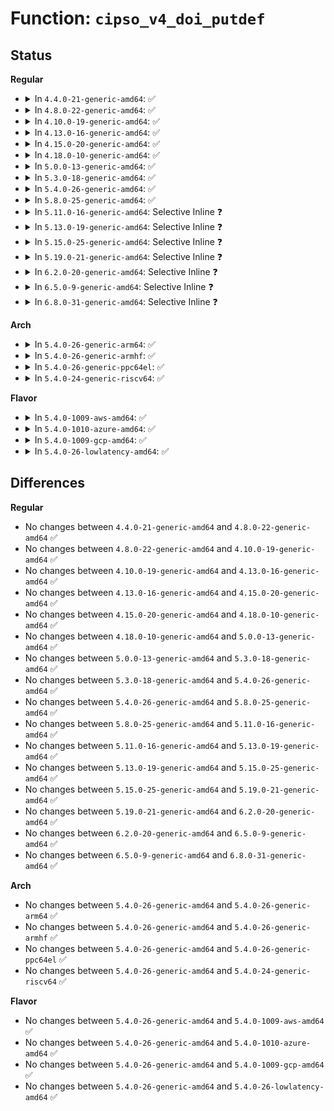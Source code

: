 # Function: <code>cipso_v4_doi_putdef</code>

## Status
<b>Regular</b>
<ul>
<li>
<details>
<summary>In <code>4.4.0-21-generic-amd64</code>: ✅</summary>

```c
void cipso_v4_doi_putdef(struct cipso_v4_doi * doi_def)
```

```json
{
  "name": "cipso_v4_doi_putdef",
  "collision_type": "Unique Global",
  "inline_type": "No",
  "funcs": [
    {
      "addr": 18446744071586897808,
      "name": "cipso_v4_doi_putdef",
      "external": true,
      "loc": "net/ipv4/cipso_ipv4.c:665",
      "file": "net/ipv4/cipso_ipv4.c",
      "inline": "seen, unknown",
      "caller_inline": [],
      "caller_func": [
        "net/netlabel/netlabel_kapi.c:netlbl_cfg_cipsov4_map_add",
        "net/netlabel/netlabel_domainhash.c:netlbl_domhsh_remove_entry",
        "net/netlabel/netlabel_domainhash.c:netlbl_domhsh_remove_entry",
        "net/netlabel/netlabel_domainhash.c:netlbl_domhsh_remove_af4"
      ]
    }
  ],
  "symbols": [
    {
      "addr": 18446744071586897808,
      "name": "cipso_v4_doi_putdef",
      "section": ".text",
      "bind": "STB_GLOBAL",
      "size": 105
    }
  ]
}
```
</details>
</li>
<li>
<details>
<summary>In <code>4.8.0-22-generic-amd64</code>: ✅</summary>

```c
void cipso_v4_doi_putdef(struct cipso_v4_doi * doi_def)
```

```json
{
  "name": "cipso_v4_doi_putdef",
  "collision_type": "Unique Global",
  "inline_type": "No",
  "funcs": [
    {
      "addr": 18446744071587344240,
      "name": "cipso_v4_doi_putdef",
      "external": true,
      "loc": "net/ipv4/cipso_ipv4.c:595",
      "file": "net/ipv4/cipso_ipv4.c",
      "inline": "seen, unknown",
      "caller_inline": [],
      "caller_func": [
        "net/netlabel/netlabel_kapi.c:netlbl_cfg_cipsov4_map_add",
        "net/netlabel/netlabel_domainhash.c:netlbl_domhsh_remove_af4",
        "net/netlabel/netlabel_domainhash.c:netlbl_domhsh_remove_entry",
        "net/netlabel/netlabel_domainhash.c:netlbl_domhsh_remove_entry"
      ]
    }
  ],
  "symbols": [
    {
      "addr": 18446744071587344240,
      "name": "cipso_v4_doi_putdef",
      "section": ".text",
      "bind": "STB_GLOBAL",
      "size": 105
    }
  ]
}
```
</details>
</li>
<li>
<details>
<summary>In <code>4.10.0-19-generic-amd64</code>: ✅</summary>

```c
void cipso_v4_doi_putdef(struct cipso_v4_doi * doi_def)
```

```json
{
  "name": "cipso_v4_doi_putdef",
  "collision_type": "Unique Global",
  "inline_type": "No",
  "funcs": [
    {
      "addr": 18446744071587547184,
      "name": "cipso_v4_doi_putdef",
      "external": true,
      "loc": "net/ipv4/cipso_ipv4.c:595",
      "file": "net/ipv4/cipso_ipv4.c",
      "inline": "seen, unknown",
      "caller_inline": [],
      "caller_func": [
        "net/netlabel/netlabel_kapi.c:netlbl_cfg_cipsov4_map_add",
        "net/netlabel/netlabel_domainhash.c:netlbl_domhsh_remove_af4",
        "net/netlabel/netlabel_domainhash.c:netlbl_domhsh_remove_entry",
        "net/netlabel/netlabel_domainhash.c:netlbl_domhsh_remove_entry"
      ]
    }
  ],
  "symbols": [
    {
      "addr": 18446744071587547184,
      "name": "cipso_v4_doi_putdef",
      "section": ".text",
      "bind": "STB_GLOBAL",
      "size": 105
    }
  ]
}
```
</details>
</li>
<li>
<details>
<summary>In <code>4.13.0-16-generic-amd64</code>: ✅</summary>

```c
void cipso_v4_doi_putdef(struct cipso_v4_doi * doi_def)
```

```json
{
  "name": "cipso_v4_doi_putdef",
  "collision_type": "Unique Global",
  "inline_type": "No",
  "funcs": [
    {
      "addr": 18446744071587693168,
      "name": "cipso_v4_doi_putdef",
      "external": true,
      "loc": "net/ipv4/cipso_ipv4.c:595",
      "file": "net/ipv4/cipso_ipv4.c",
      "inline": "seen, unknown",
      "caller_inline": [],
      "caller_func": [
        "net/netlabel/netlabel_kapi.c:netlbl_cfg_cipsov4_map_add",
        "net/netlabel/netlabel_domainhash.c:netlbl_domhsh_remove_af4",
        "net/netlabel/netlabel_domainhash.c:netlbl_domhsh_remove_entry",
        "net/netlabel/netlabel_domainhash.c:netlbl_domhsh_remove_entry"
      ]
    }
  ],
  "symbols": [
    {
      "addr": 18446744071587693168,
      "name": "cipso_v4_doi_putdef",
      "section": ".text",
      "bind": "STB_GLOBAL",
      "size": 105
    }
  ]
}
```
</details>
</li>
<li>
<details>
<summary>In <code>4.15.0-20-generic-amd64</code>: ✅</summary>

```c
void cipso_v4_doi_putdef(struct cipso_v4_doi * doi_def)
```

```json
{
  "name": "cipso_v4_doi_putdef",
  "collision_type": "Unique Global",
  "inline_type": "No",
  "funcs": [
    {
      "addr": 18446744071588220000,
      "name": "cipso_v4_doi_putdef",
      "external": true,
      "loc": "net/ipv4/cipso_ipv4.c:595",
      "file": "net/ipv4/cipso_ipv4.c",
      "inline": "seen, unknown",
      "caller_inline": [],
      "caller_func": [
        "net/netlabel/netlabel_kapi.c:netlbl_cfg_cipsov4_map_add",
        "net/netlabel/netlabel_domainhash.c:netlbl_domhsh_remove_af4",
        "net/netlabel/netlabel_domainhash.c:netlbl_domhsh_remove_entry",
        "net/netlabel/netlabel_domainhash.c:netlbl_domhsh_remove_entry"
      ]
    }
  ],
  "symbols": [
    {
      "addr": 18446744071588220000,
      "name": "cipso_v4_doi_putdef",
      "section": ".text",
      "bind": "STB_GLOBAL",
      "size": 114
    }
  ]
}
```
</details>
</li>
<li>
<details>
<summary>In <code>4.18.0-10-generic-amd64</code>: ✅</summary>

```c
void cipso_v4_doi_putdef(struct cipso_v4_doi * doi_def)
```

```json
{
  "name": "cipso_v4_doi_putdef",
  "collision_type": "Unique Global",
  "inline_type": "No",
  "funcs": [
    {
      "addr": 18446744071588574592,
      "name": "cipso_v4_doi_putdef",
      "external": true,
      "loc": "net/ipv4/cipso_ipv4.c:595",
      "file": "net/ipv4/cipso_ipv4.c",
      "inline": "seen, unknown",
      "caller_inline": [],
      "caller_func": [
        "net/netlabel/netlabel_kapi.c:netlbl_cfg_cipsov4_map_add",
        "net/netlabel/netlabel_domainhash.c:netlbl_domhsh_remove_af4",
        "net/netlabel/netlabel_domainhash.c:netlbl_domhsh_remove_entry",
        "net/netlabel/netlabel_domainhash.c:netlbl_domhsh_remove_entry"
      ]
    }
  ],
  "symbols": [
    {
      "addr": 18446744071588574592,
      "name": "cipso_v4_doi_putdef",
      "section": ".text",
      "bind": "STB_GLOBAL",
      "size": 113
    }
  ]
}
```
</details>
</li>
<li>
<details>
<summary>In <code>5.0.0-13-generic-amd64</code>: ✅</summary>

```c
void cipso_v4_doi_putdef(struct cipso_v4_doi * doi_def)
```

```json
{
  "name": "cipso_v4_doi_putdef",
  "collision_type": "Unique Global",
  "inline_type": "No",
  "funcs": [
    {
      "addr": 18446744071588778320,
      "name": "cipso_v4_doi_putdef",
      "external": true,
      "loc": "net/ipv4/cipso_ipv4.c:595",
      "file": "net/ipv4/cipso_ipv4.c",
      "inline": "seen, unknown",
      "caller_inline": [],
      "caller_func": [
        "net/netlabel/netlabel_kapi.c:netlbl_cfg_cipsov4_map_add",
        "net/netlabel/netlabel_domainhash.c:netlbl_domhsh_remove_af4",
        "net/netlabel/netlabel_domainhash.c:netlbl_domhsh_remove_entry",
        "net/netlabel/netlabel_domainhash.c:netlbl_domhsh_remove_entry"
      ]
    }
  ],
  "symbols": [
    {
      "addr": 18446744071588778320,
      "name": "cipso_v4_doi_putdef",
      "section": ".text",
      "bind": "STB_GLOBAL",
      "size": 113
    }
  ]
}
```
</details>
</li>
<li>
<details>
<summary>In <code>5.3.0-18-generic-amd64</code>: ✅</summary>

```c
void cipso_v4_doi_putdef(struct cipso_v4_doi * doi_def)
```

```json
{
  "name": "cipso_v4_doi_putdef",
  "collision_type": "Unique Global",
  "inline_type": "No",
  "funcs": [
    {
      "addr": 18446744071589211184,
      "name": "cipso_v4_doi_putdef",
      "external": true,
      "loc": "net/ipv4/cipso_ipv4.c:581",
      "file": "net/ipv4/cipso_ipv4.c",
      "inline": "seen, unknown",
      "caller_inline": [],
      "caller_func": [
        "net/netlabel/netlabel_kapi.c:netlbl_cfg_cipsov4_map_add",
        "net/netlabel/netlabel_domainhash.c:netlbl_domhsh_remove_af4",
        "net/netlabel/netlabel_domainhash.c:netlbl_domhsh_remove_entry",
        "net/netlabel/netlabel_domainhash.c:netlbl_domhsh_remove_entry"
      ]
    }
  ],
  "symbols": [
    {
      "addr": 18446744071589211184,
      "name": "cipso_v4_doi_putdef",
      "section": ".text",
      "bind": "STB_GLOBAL",
      "size": 110
    }
  ]
}
```
</details>
</li>
<li>
<details>
<summary>In <code>5.4.0-26-generic-amd64</code>: ✅</summary>

```c
void cipso_v4_doi_putdef(struct cipso_v4_doi * doi_def)
```

```json
{
  "name": "cipso_v4_doi_putdef",
  "collision_type": "Unique Global",
  "inline_type": "No",
  "funcs": [
    {
      "addr": 18446744071589436448,
      "name": "cipso_v4_doi_putdef",
      "external": true,
      "loc": "net/ipv4/cipso_ipv4.c:581",
      "file": "net/ipv4/cipso_ipv4.c",
      "inline": "seen, unknown",
      "caller_inline": [],
      "caller_func": [
        "net/netlabel/netlabel_kapi.c:netlbl_cfg_cipsov4_map_add",
        "net/netlabel/netlabel_domainhash.c:netlbl_domhsh_remove_af4",
        "net/netlabel/netlabel_domainhash.c:netlbl_domhsh_remove_entry",
        "net/netlabel/netlabel_domainhash.c:netlbl_domhsh_remove_entry"
      ]
    }
  ],
  "symbols": [
    {
      "addr": 18446744071589436448,
      "name": "cipso_v4_doi_putdef",
      "section": ".text",
      "bind": "STB_GLOBAL",
      "size": 110
    }
  ]
}
```
</details>
</li>
<li>
<details>
<summary>In <code>5.8.0-25-generic-amd64</code>: ✅</summary>

```c
void cipso_v4_doi_putdef(struct cipso_v4_doi * doi_def)
```

```json
{
  "name": "cipso_v4_doi_putdef",
  "collision_type": "Unique Global",
  "inline_type": "No",
  "funcs": [
    {
      "addr": 18446744071590425232,
      "name": "cipso_v4_doi_putdef",
      "external": true,
      "loc": "net/ipv4/cipso_ipv4.c:583",
      "file": "net/ipv4/cipso_ipv4.c",
      "inline": "seen, unknown",
      "caller_inline": [],
      "caller_func": [
        "net/netlabel/netlabel_kapi.c:netlbl_cfg_cipsov4_map_add",
        "net/netlabel/netlabel_domainhash.c:netlbl_domhsh_remove_af4",
        "net/netlabel/netlabel_domainhash.c:netlbl_domhsh_remove_entry",
        "net/netlabel/netlabel_domainhash.c:netlbl_domhsh_remove_entry",
        "net/netlabel/netlabel_mgmt.c:netlbl_mgmt_add_common"
      ]
    }
  ],
  "symbols": [
    {
      "addr": 18446744071590425232,
      "name": "cipso_v4_doi_putdef",
      "section": ".text",
      "bind": "STB_GLOBAL",
      "size": 146
    }
  ]
}
```
</details>
</li>
<li>
<details>
<summary>In <code>5.11.0-16-generic-amd64</code>: Selective Inline ❓</summary>

```c
void cipso_v4_doi_putdef(struct cipso_v4_doi * doi_def)
```

```json
{
  "name": "cipso_v4_doi_putdef",
  "collision_type": "Unique Global",
  "inline_type": "Selective",
  "funcs": [
    {
      "addr": 18446744071590483264,
      "name": "cipso_v4_doi_putdef",
      "external": true,
      "loc": "net/ipv4/cipso_ipv4.c:577",
      "file": "net/ipv4/cipso_ipv4.c",
      "inline": "not declared, inlined",
      "caller_inline": [],
      "caller_func": [
        "net/ipv4/cipso_ipv4.c:cipso_v4_doi_remove",
        "net/netlabel/netlabel_kapi.c:netlbl_cfg_cipsov4_map_add",
        "net/netlabel/netlabel_domainhash.c:netlbl_domhsh_remove_af4",
        "net/netlabel/netlabel_domainhash.c:netlbl_domhsh_remove_entry",
        "net/netlabel/netlabel_domainhash.c:netlbl_domhsh_remove_entry",
        "net/netlabel/netlabel_mgmt.c:netlbl_mgmt_add_common",
        "net/netlabel/netlabel_cipso_v4.c:netlbl_cipsov4_list",
        "net/netlabel/netlabel_cipso_v4.c:netlbl_cipsov4_list",
        "net/netlabel/netlabel_cipso_v4.c:netlbl_cipsov4_list"
      ]
    }
  ],
  "symbols": [
    {
      "addr": 18446744071590483264,
      "name": "cipso_v4_doi_putdef",
      "section": ".text",
      "bind": "STB_GLOBAL",
      "size": 91
    }
  ]
}
```
</details>
</li>
<li>
<details>
<summary>In <code>5.13.0-19-generic-amd64</code>: Selective Inline ❓</summary>

```c
void cipso_v4_doi_putdef(struct cipso_v4_doi * doi_def)
```

```json
{
  "name": "cipso_v4_doi_putdef",
  "collision_type": "Unique Global",
  "inline_type": "Selective",
  "funcs": [
    {
      "addr": 18446744071590408128,
      "name": "cipso_v4_doi_putdef",
      "external": true,
      "loc": "net/ipv4/cipso_ipv4.c:578",
      "file": "net/ipv4/cipso_ipv4.c",
      "inline": "not declared, inlined",
      "caller_inline": [],
      "caller_func": [
        "net/ipv4/cipso_ipv4.c:cipso_v4_doi_remove",
        "net/netlabel/netlabel_kapi.c:netlbl_cfg_cipsov4_map_add",
        "net/netlabel/netlabel_domainhash.c:netlbl_domhsh_remove_af4",
        "net/netlabel/netlabel_domainhash.c:netlbl_domhsh_remove_entry",
        "net/netlabel/netlabel_domainhash.c:netlbl_domhsh_remove_entry",
        "net/netlabel/netlabel_mgmt.c:netlbl_mgmt_add_common",
        "net/netlabel/netlabel_cipso_v4.c:netlbl_cipsov4_list",
        "net/netlabel/netlabel_cipso_v4.c:netlbl_cipsov4_list",
        "net/netlabel/netlabel_cipso_v4.c:netlbl_cipsov4_list"
      ]
    }
  ],
  "symbols": [
    {
      "addr": 18446744071590408128,
      "name": "cipso_v4_doi_putdef",
      "section": ".text",
      "bind": "STB_GLOBAL",
      "size": 91
    }
  ]
}
```
</details>
</li>
<li>
<details>
<summary>In <code>5.15.0-25-generic-amd64</code>: Selective Inline ❓</summary>

```c
void cipso_v4_doi_putdef(struct cipso_v4_doi * doi_def)
```

```json
{
  "name": "cipso_v4_doi_putdef",
  "collision_type": "Unique Global",
  "inline_type": "Selective",
  "funcs": [
    {
      "addr": 18446744071591206464,
      "name": "cipso_v4_doi_putdef",
      "external": true,
      "loc": "net/ipv4/cipso_ipv4.c:577",
      "file": "net/ipv4/cipso_ipv4.c",
      "inline": "not declared, inlined",
      "caller_inline": [],
      "caller_func": [
        "net/ipv4/cipso_ipv4.c:cipso_v4_doi_remove",
        "net/netlabel/netlabel_kapi.c:netlbl_cfg_cipsov4_map_add",
        "net/netlabel/netlabel_domainhash.c:netlbl_domhsh_remove_af4",
        "net/netlabel/netlabel_domainhash.c:netlbl_domhsh_remove_entry",
        "net/netlabel/netlabel_domainhash.c:netlbl_domhsh_remove_entry",
        "net/netlabel/netlabel_mgmt.c:netlbl_mgmt_add_common",
        "net/netlabel/netlabel_cipso_v4.c:netlbl_cipsov4_list",
        "net/netlabel/netlabel_cipso_v4.c:netlbl_cipsov4_list",
        "net/netlabel/netlabel_cipso_v4.c:netlbl_cipsov4_list"
      ]
    }
  ],
  "symbols": [
    {
      "addr": 18446744071591206464,
      "name": "cipso_v4_doi_putdef",
      "section": ".text",
      "bind": "STB_GLOBAL",
      "size": 91
    }
  ]
}
```
</details>
</li>
<li>
<details>
<summary>In <code>5.19.0-21-generic-amd64</code>: Selective Inline ❓</summary>

```c
void cipso_v4_doi_putdef(struct cipso_v4_doi * doi_def)
```

```json
{
  "name": "cipso_v4_doi_putdef",
  "collision_type": "Unique Global",
  "inline_type": "Selective",
  "funcs": [
    {
      "addr": 18446744071592867168,
      "name": "cipso_v4_doi_putdef",
      "external": true,
      "loc": "net/ipv4/cipso_ipv4.c:578",
      "file": "net/ipv4/cipso_ipv4.c",
      "inline": "not declared, inlined",
      "caller_inline": [],
      "caller_func": [
        "net/ipv4/cipso_ipv4.c:cipso_v4_doi_remove",
        "net/netlabel/netlabel_kapi.c:netlbl_cfg_cipsov4_map_add",
        "net/netlabel/netlabel_domainhash.c:netlbl_domhsh_remove_af4",
        "net/netlabel/netlabel_domainhash.c:netlbl_domhsh_remove_entry",
        "net/netlabel/netlabel_domainhash.c:netlbl_domhsh_remove_entry",
        "net/netlabel/netlabel_mgmt.c:netlbl_mgmt_add_common",
        "net/netlabel/netlabel_cipso_v4.c:netlbl_cipsov4_list",
        "net/netlabel/netlabel_cipso_v4.c:netlbl_cipsov4_list",
        "net/netlabel/netlabel_cipso_v4.c:netlbl_cipsov4_list"
      ]
    }
  ],
  "symbols": [
    {
      "addr": 18446744071592867168,
      "name": "cipso_v4_doi_putdef",
      "section": ".text",
      "bind": "STB_GLOBAL",
      "size": 131
    }
  ]
}
```
</details>
</li>
<li>
<details>
<summary>In <code>6.2.0-20-generic-amd64</code>: Selective Inline ❓</summary>

```c
void cipso_v4_doi_putdef(struct cipso_v4_doi * doi_def)
```

```json
{
  "name": "cipso_v4_doi_putdef",
  "collision_type": "Unique Global",
  "inline_type": "Selective",
  "funcs": [
    {
      "addr": 18446744071594744880,
      "name": "cipso_v4_doi_putdef",
      "external": true,
      "loc": "net/ipv4/cipso_ipv4.c:578",
      "file": "net/ipv4/cipso_ipv4.c",
      "inline": "not declared, inlined",
      "caller_inline": [],
      "caller_func": [
        "net/ipv4/cipso_ipv4.c:cipso_v4_doi_remove",
        "net/netlabel/netlabel_kapi.c:netlbl_cfg_cipsov4_map_add",
        "net/netlabel/netlabel_domainhash.c:netlbl_domhsh_remove_af4",
        "net/netlabel/netlabel_domainhash.c:netlbl_domhsh_remove_entry",
        "net/netlabel/netlabel_domainhash.c:netlbl_domhsh_remove_entry",
        "net/netlabel/netlabel_mgmt.c:netlbl_mgmt_add_common",
        "net/netlabel/netlabel_cipso_v4.c:netlbl_cipsov4_list",
        "net/netlabel/netlabel_cipso_v4.c:netlbl_cipsov4_list",
        "net/netlabel/netlabel_cipso_v4.c:netlbl_cipsov4_list"
      ]
    }
  ],
  "symbols": [
    {
      "addr": 18446744071594744880,
      "name": "cipso_v4_doi_putdef",
      "section": ".text",
      "bind": "STB_GLOBAL",
      "size": 131
    }
  ]
}
```
</details>
</li>
<li>
<details>
<summary>In <code>6.5.0-9-generic-amd64</code>: Selective Inline ❓</summary>

```c
void cipso_v4_doi_putdef(struct cipso_v4_doi * doi_def)
```

```json
{
  "name": "cipso_v4_doi_putdef",
  "collision_type": "Unique Global",
  "inline_type": "Selective",
  "funcs": [
    {
      "addr": 18446744071595136992,
      "name": "cipso_v4_doi_putdef",
      "external": true,
      "loc": "net/ipv4/cipso_ipv4.c:578",
      "file": "net/ipv4/cipso_ipv4.c",
      "inline": "not declared, inlined",
      "caller_inline": [],
      "caller_func": [
        "net/ipv4/cipso_ipv4.c:cipso_v4_doi_remove",
        "net/netlabel/netlabel_kapi.c:netlbl_cfg_cipsov4_map_add",
        "net/netlabel/netlabel_domainhash.c:netlbl_domhsh_remove_af4",
        "net/netlabel/netlabel_domainhash.c:netlbl_domhsh_remove_entry",
        "net/netlabel/netlabel_domainhash.c:netlbl_domhsh_remove_entry",
        "net/netlabel/netlabel_mgmt.c:netlbl_mgmt_add_common",
        "net/netlabel/netlabel_cipso_v4.c:netlbl_cipsov4_list",
        "net/netlabel/netlabel_cipso_v4.c:netlbl_cipsov4_list",
        "net/netlabel/netlabel_cipso_v4.c:netlbl_cipsov4_list"
      ]
    }
  ],
  "symbols": [
    {
      "addr": 18446744071595136992,
      "name": "cipso_v4_doi_putdef",
      "section": ".text",
      "bind": "STB_GLOBAL",
      "size": 131
    }
  ]
}
```
</details>
</li>
<li>
<details>
<summary>In <code>6.8.0-31-generic-amd64</code>: Selective Inline ❓</summary>

```c
void cipso_v4_doi_putdef(struct cipso_v4_doi * doi_def)
```

```json
{
  "name": "cipso_v4_doi_putdef",
  "collision_type": "Unique Global",
  "inline_type": "Selective",
  "funcs": [
    {
      "addr": 18446744071595953984,
      "name": "cipso_v4_doi_putdef",
      "external": true,
      "loc": "net/ipv4/cipso_ipv4.c:576",
      "file": "net/ipv4/cipso_ipv4.c",
      "inline": "not declared, inlined",
      "caller_inline": [],
      "caller_func": [
        "net/ipv4/cipso_ipv4.c:cipso_v4_doi_remove",
        "net/netlabel/netlabel_kapi.c:netlbl_cfg_cipsov4_map_add",
        "net/netlabel/netlabel_domainhash.c:netlbl_domhsh_remove_af4",
        "net/netlabel/netlabel_domainhash.c:netlbl_domhsh_remove_entry",
        "net/netlabel/netlabel_domainhash.c:netlbl_domhsh_remove_entry",
        "net/netlabel/netlabel_mgmt.c:netlbl_mgmt_add_common",
        "net/netlabel/netlabel_cipso_v4.c:netlbl_cipsov4_list",
        "net/netlabel/netlabel_cipso_v4.c:netlbl_cipsov4_list",
        "net/netlabel/netlabel_cipso_v4.c:netlbl_cipsov4_list"
      ]
    }
  ],
  "symbols": [
    {
      "addr": 18446744071595953984,
      "name": "cipso_v4_doi_putdef",
      "section": ".text",
      "bind": "STB_GLOBAL",
      "size": 131
    }
  ]
}
```
</details>
</li>
</ul>
<b>Arch</b>
<ul>
<li>
<details>
<summary>In <code>5.4.0-26-generic-arm64</code>: ✅</summary>

```c
void cipso_v4_doi_putdef(struct cipso_v4_doi * doi_def)
```

```json
{
  "name": "cipso_v4_doi_putdef",
  "collision_type": "Unique Global",
  "inline_type": "No",
  "funcs": [
    {
      "addr": 18446603336503089760,
      "name": "cipso_v4_doi_putdef",
      "external": true,
      "loc": "net/ipv4/cipso_ipv4.c:581",
      "file": "net/ipv4/cipso_ipv4.c",
      "inline": "seen, unknown",
      "caller_inline": [],
      "caller_func": [
        "net/netlabel/netlabel_kapi.c:netlbl_cfg_cipsov4_map_add",
        "net/netlabel/netlabel_domainhash.c:netlbl_domhsh_remove_af4",
        "net/netlabel/netlabel_domainhash.c:netlbl_domhsh_remove_entry",
        "net/netlabel/netlabel_domainhash.c:netlbl_domhsh_remove_entry"
      ]
    }
  ],
  "symbols": [
    {
      "addr": 18446603336503089760,
      "name": "cipso_v4_doi_putdef",
      "section": ".text",
      "bind": "STB_GLOBAL",
      "size": 212
    }
  ]
}
```
</details>
</li>
<li>
<details>
<summary>In <code>5.4.0-26-generic-armhf</code>: ✅</summary>

```c
void cipso_v4_doi_putdef(struct cipso_v4_doi * doi_def)
```

```json
{
  "name": "cipso_v4_doi_putdef",
  "collision_type": "Unique Global",
  "inline_type": "No",
  "funcs": [
    {
      "addr": 3235772700,
      "name": "cipso_v4_doi_putdef",
      "external": true,
      "loc": "net/ipv4/cipso_ipv4.c:581",
      "file": "net/ipv4/cipso_ipv4.c",
      "inline": "seen, unknown",
      "caller_inline": [],
      "caller_func": [
        "net/netlabel/netlabel_kapi.c:netlbl_cfg_cipsov4_map_add",
        "net/netlabel/netlabel_domainhash.c:netlbl_domhsh_remove_af4",
        "net/netlabel/netlabel_domainhash.c:netlbl_domhsh_remove_entry",
        "net/netlabel/netlabel_domainhash.c:netlbl_domhsh_remove_entry",
        "net/netlabel/netlabel_mgmt.c:netlbl_mgmt_add_common"
      ]
    }
  ],
  "symbols": [
    {
      "addr": 3235772700,
      "name": "cipso_v4_doi_putdef",
      "section": ".text",
      "bind": "STB_GLOBAL",
      "size": 128
    }
  ]
}
```
</details>
</li>
<li>
<details>
<summary>In <code>5.4.0-26-generic-ppc64el</code>: ✅</summary>

```c
void cipso_v4_doi_putdef(struct cipso_v4_doi * doi_def)
```

```json
{
  "name": "cipso_v4_doi_putdef",
  "collision_type": "Unique Global",
  "inline_type": "No",
  "funcs": [
    {
      "addr": 13835058055296799360,
      "name": "cipso_v4_doi_putdef",
      "external": true,
      "loc": "net/ipv4/cipso_ipv4.c:581",
      "file": "net/ipv4/cipso_ipv4.c",
      "inline": "seen, unknown",
      "caller_inline": [],
      "caller_func": [
        "net/netlabel/netlabel_kapi.c:netlbl_cfg_cipsov4_map_add",
        "net/netlabel/netlabel_domainhash.c:netlbl_domhsh_remove_af4",
        "net/netlabel/netlabel_domainhash.c:netlbl_domhsh_remove_entry",
        "net/netlabel/netlabel_domainhash.c:netlbl_domhsh_remove_entry"
      ]
    }
  ],
  "symbols": [
    {
      "addr": 13835058055296799360,
      "name": "cipso_v4_doi_putdef",
      "section": ".text",
      "bind": "STB_GLOBAL",
      "size": 268
    }
  ]
}
```
</details>
</li>
<li>
<details>
<summary>In <code>5.4.0-24-generic-riscv64</code>: ✅</summary>

```c
void cipso_v4_doi_putdef(struct cipso_v4_doi * doi_def)
```

```json
{
  "name": "cipso_v4_doi_putdef",
  "collision_type": "Unique Global",
  "inline_type": "No",
  "funcs": [
    {
      "addr": 18446743936279144132,
      "name": "cipso_v4_doi_putdef",
      "external": true,
      "loc": "net/ipv4/cipso_ipv4.c:581",
      "file": "net/ipv4/cipso_ipv4.c",
      "inline": "seen, unknown",
      "caller_inline": [],
      "caller_func": [
        "net/netlabel/netlabel_kapi.c:netlbl_cfg_cipsov4_map_add",
        "net/netlabel/netlabel_domainhash.c:netlbl_domhsh_remove_af4",
        "net/netlabel/netlabel_domainhash.c:netlbl_domhsh_remove_entry",
        "net/netlabel/netlabel_domainhash.c:netlbl_domhsh_remove_entry"
      ]
    }
  ],
  "symbols": [
    {
      "addr": 18446743936279144132,
      "name": "cipso_v4_doi_putdef",
      "section": ".text",
      "bind": "STB_GLOBAL",
      "size": 188
    }
  ]
}
```
</details>
</li>
</ul>
<b>Flavor</b>
<ul>
<li>
<details>
<summary>In <code>5.4.0-1009-aws-amd64</code>: ✅</summary>

```c
void cipso_v4_doi_putdef(struct cipso_v4_doi * doi_def)
```

```json
{
  "name": "cipso_v4_doi_putdef",
  "collision_type": "Unique Global",
  "inline_type": "No",
  "funcs": [
    {
      "addr": 18446744071589040816,
      "name": "cipso_v4_doi_putdef",
      "external": true,
      "loc": "net/ipv4/cipso_ipv4.c:581",
      "file": "net/ipv4/cipso_ipv4.c",
      "inline": "seen, unknown",
      "caller_inline": [],
      "caller_func": [
        "net/netlabel/netlabel_kapi.c:netlbl_cfg_cipsov4_map_add",
        "net/netlabel/netlabel_domainhash.c:netlbl_domhsh_remove_af4",
        "net/netlabel/netlabel_domainhash.c:netlbl_domhsh_remove_entry",
        "net/netlabel/netlabel_domainhash.c:netlbl_domhsh_remove_entry"
      ]
    }
  ],
  "symbols": [
    {
      "addr": 18446744071589040816,
      "name": "cipso_v4_doi_putdef",
      "section": ".text",
      "bind": "STB_GLOBAL",
      "size": 110
    }
  ]
}
```
</details>
</li>
<li>
<details>
<summary>In <code>5.4.0-1010-azure-amd64</code>: ✅</summary>

```c
void cipso_v4_doi_putdef(struct cipso_v4_doi * doi_def)
```

```json
{
  "name": "cipso_v4_doi_putdef",
  "collision_type": "Unique Global",
  "inline_type": "No",
  "funcs": [
    {
      "addr": 18446744071588765856,
      "name": "cipso_v4_doi_putdef",
      "external": true,
      "loc": "net/ipv4/cipso_ipv4.c:581",
      "file": "net/ipv4/cipso_ipv4.c",
      "inline": "seen, unknown",
      "caller_inline": [],
      "caller_func": [
        "net/netlabel/netlabel_kapi.c:netlbl_cfg_cipsov4_map_add",
        "net/netlabel/netlabel_domainhash.c:netlbl_domhsh_remove_af4",
        "net/netlabel/netlabel_domainhash.c:netlbl_domhsh_remove_entry",
        "net/netlabel/netlabel_domainhash.c:netlbl_domhsh_remove_entry"
      ]
    }
  ],
  "symbols": [
    {
      "addr": 18446744071588765856,
      "name": "cipso_v4_doi_putdef",
      "section": ".text",
      "bind": "STB_GLOBAL",
      "size": 110
    }
  ]
}
```
</details>
</li>
<li>
<details>
<summary>In <code>5.4.0-1009-gcp-amd64</code>: ✅</summary>

```c
void cipso_v4_doi_putdef(struct cipso_v4_doi * doi_def)
```

```json
{
  "name": "cipso_v4_doi_putdef",
  "collision_type": "Unique Global",
  "inline_type": "No",
  "funcs": [
    {
      "addr": 18446744071589477680,
      "name": "cipso_v4_doi_putdef",
      "external": true,
      "loc": "net/ipv4/cipso_ipv4.c:581",
      "file": "net/ipv4/cipso_ipv4.c",
      "inline": "seen, unknown",
      "caller_inline": [],
      "caller_func": [
        "net/netlabel/netlabel_kapi.c:netlbl_cfg_cipsov4_map_add",
        "net/netlabel/netlabel_domainhash.c:netlbl_domhsh_remove_af4",
        "net/netlabel/netlabel_domainhash.c:netlbl_domhsh_remove_entry",
        "net/netlabel/netlabel_domainhash.c:netlbl_domhsh_remove_entry"
      ]
    }
  ],
  "symbols": [
    {
      "addr": 18446744071589477680,
      "name": "cipso_v4_doi_putdef",
      "section": ".text",
      "bind": "STB_GLOBAL",
      "size": 110
    }
  ]
}
```
</details>
</li>
<li>
<details>
<summary>In <code>5.4.0-26-lowlatency-amd64</code>: ✅</summary>

```c
void cipso_v4_doi_putdef(struct cipso_v4_doi * doi_def)
```

```json
{
  "name": "cipso_v4_doi_putdef",
  "collision_type": "Unique Global",
  "inline_type": "No",
  "funcs": [
    {
      "addr": 18446744071589523808,
      "name": "cipso_v4_doi_putdef",
      "external": true,
      "loc": "net/ipv4/cipso_ipv4.c:581",
      "file": "net/ipv4/cipso_ipv4.c",
      "inline": "seen, unknown",
      "caller_inline": [],
      "caller_func": [
        "net/netlabel/netlabel_kapi.c:netlbl_cfg_cipsov4_map_add",
        "net/netlabel/netlabel_domainhash.c:netlbl_domhsh_remove_af4",
        "net/netlabel/netlabel_domainhash.c:netlbl_domhsh_remove_entry",
        "net/netlabel/netlabel_domainhash.c:netlbl_domhsh_remove_entry"
      ]
    }
  ],
  "symbols": [
    {
      "addr": 18446744071589523808,
      "name": "cipso_v4_doi_putdef",
      "section": ".text",
      "bind": "STB_GLOBAL",
      "size": 108
    }
  ]
}
```
</details>
</li>
</ul>

## Differences
<b>Regular</b>
<ul>
<li>
No changes between <code>4.4.0-21-generic-amd64</code> and <code>4.8.0-22-generic-amd64</code> ✅
</li>
<li>
No changes between <code>4.8.0-22-generic-amd64</code> and <code>4.10.0-19-generic-amd64</code> ✅
</li>
<li>
No changes between <code>4.10.0-19-generic-amd64</code> and <code>4.13.0-16-generic-amd64</code> ✅
</li>
<li>
No changes between <code>4.13.0-16-generic-amd64</code> and <code>4.15.0-20-generic-amd64</code> ✅
</li>
<li>
No changes between <code>4.15.0-20-generic-amd64</code> and <code>4.18.0-10-generic-amd64</code> ✅
</li>
<li>
No changes between <code>4.18.0-10-generic-amd64</code> and <code>5.0.0-13-generic-amd64</code> ✅
</li>
<li>
No changes between <code>5.0.0-13-generic-amd64</code> and <code>5.3.0-18-generic-amd64</code> ✅
</li>
<li>
No changes between <code>5.3.0-18-generic-amd64</code> and <code>5.4.0-26-generic-amd64</code> ✅
</li>
<li>
No changes between <code>5.4.0-26-generic-amd64</code> and <code>5.8.0-25-generic-amd64</code> ✅
</li>
<li>
No changes between <code>5.8.0-25-generic-amd64</code> and <code>5.11.0-16-generic-amd64</code> ✅
</li>
<li>
No changes between <code>5.11.0-16-generic-amd64</code> and <code>5.13.0-19-generic-amd64</code> ✅
</li>
<li>
No changes between <code>5.13.0-19-generic-amd64</code> and <code>5.15.0-25-generic-amd64</code> ✅
</li>
<li>
No changes between <code>5.15.0-25-generic-amd64</code> and <code>5.19.0-21-generic-amd64</code> ✅
</li>
<li>
No changes between <code>5.19.0-21-generic-amd64</code> and <code>6.2.0-20-generic-amd64</code> ✅
</li>
<li>
No changes between <code>6.2.0-20-generic-amd64</code> and <code>6.5.0-9-generic-amd64</code> ✅
</li>
<li>
No changes between <code>6.5.0-9-generic-amd64</code> and <code>6.8.0-31-generic-amd64</code> ✅
</li>
</ul>
<b>Arch</b>
<ul>
<li>
No changes between <code>5.4.0-26-generic-amd64</code> and <code>5.4.0-26-generic-arm64</code> ✅
</li>
<li>
No changes between <code>5.4.0-26-generic-amd64</code> and <code>5.4.0-26-generic-armhf</code> ✅
</li>
<li>
No changes between <code>5.4.0-26-generic-amd64</code> and <code>5.4.0-26-generic-ppc64el</code> ✅
</li>
<li>
No changes between <code>5.4.0-26-generic-amd64</code> and <code>5.4.0-24-generic-riscv64</code> ✅
</li>
</ul>
<b>Flavor</b>
<ul>
<li>
No changes between <code>5.4.0-26-generic-amd64</code> and <code>5.4.0-1009-aws-amd64</code> ✅
</li>
<li>
No changes between <code>5.4.0-26-generic-amd64</code> and <code>5.4.0-1010-azure-amd64</code> ✅
</li>
<li>
No changes between <code>5.4.0-26-generic-amd64</code> and <code>5.4.0-1009-gcp-amd64</code> ✅
</li>
<li>
No changes between <code>5.4.0-26-generic-amd64</code> and <code>5.4.0-26-lowlatency-amd64</code> ✅
</li>
</ul>
